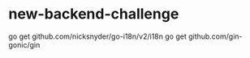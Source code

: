 # new-backend-challenge

go get github.com/nicksnyder/go-i18n/v2/i18n
go get github.com/gin-gonic/gin